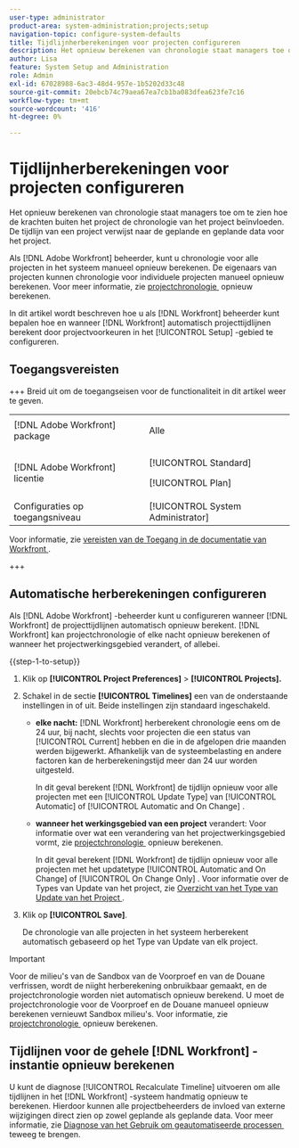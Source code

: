 ```yaml
---
user-type: administrator
product-area: system-administration;projects;setup
navigation-topic: configure-system-defaults
title: Tijdlijnherberekeningen voor projecten configureren
description: Het opnieuw berekenen van chronologie staat managers toe om te zien hoe de krachten buiten het project de chronologie van het project beïnvloeden. De tijdlijn van een project verwijst naar de geplande en geplande data voor het project.
author: Lisa
feature: System Setup and Administration
role: Admin
exl-id: 67028988-6ac3-48d4-957e-1b5202d33c48
source-git-commit: 20ebcb74c79aea67ea7cb1ba083dfea623fe7c16
workflow-type: tm+mt
source-wordcount: '416'
ht-degree: 0%

---
```


# Tijdlijnherberekeningen voor projecten configureren

Het opnieuw berekenen van chronologie staat managers toe om te zien hoe de krachten buiten het project de chronologie van het project beïnvloeden. De tijdlijn van een project verwijst naar de geplande en geplande data voor het project.

Als [!DNL Adobe Workfront] beheerder, kunt u chronologie voor alle projecten in het systeem manueel opnieuw berekenen. De eigenaars van projecten kunnen chronologie voor individuele projecten manueel opnieuw berekenen. Voor meer informatie, zie [&#x200B; projectchronologie &#x200B;](../../../manage-work/projects/manage-projects/recalculate-project-timeline.md) opnieuw berekenen.

In dit artikel wordt beschreven hoe u als [!DNL Workfront] beheerder kunt bepalen hoe en wanneer [!DNL Workfront] automatisch projecttijdlijnen berekent door projectvoorkeuren in het [!UICONTROL Setup] -gebied te configureren.

## Toegangsvereisten

+++ Breid uit om de toegangseisen voor de functionaliteit in dit artikel weer te geven.

<table style="table-layout:auto"> 
 <col> 
 <col> 
 <tbody> 
  <tr> 
   <td>[!DNL Adobe Workfront] package</td> 
   <td><p>Alle</p></td> 
  </tr> 
  <tr> 
   <td>[!DNL Adobe Workfront] licentie</td> 
   <td><p>[!UICONTROL Standard]</p>
       <p>[!UICONTROL Plan]</p></td>
  </tr> 
  <tr> 
   <td>Configuraties op toegangsniveau</td> 
   <td>[!UICONTROL System Administrator]</td> 
  </tr> 
 </tbody> 
</table>

Voor informatie, zie [&#x200B; vereisten van de Toegang in de documentatie van Workfront &#x200B;](/help/quicksilver/administration-and-setup/add-users/access-levels-and-object-permissions/access-level-requirements-in-documentation.md).

+++

## Automatische herberekeningen configureren

Als [!DNL Adobe Workfront] -beheerder kunt u configureren wanneer [!DNL Workfront] de projecttijdlijnen automatisch opnieuw berekent. [!DNL Workfront] kan projectchronologie of elke nacht opnieuw berekenen of wanneer het projectwerkingsgebied verandert, of allebei.

{{step-1-to-setup}}

1. Klik op **[!UICONTROL Project Preferences]** > **[!UICONTROL Projects].**

1. Schakel in de sectie **[!UICONTROL Timelines]** een van de onderstaande instellingen in of uit. Beide instellingen zijn standaard ingeschakeld.

   * **elke nacht:** [!DNL Workfront&#x200B;&#x200B;&#x200B;] herberekent chronologie eens om de 24 uur, bij nacht, slechts voor projecten die een status van [!UICONTROL Current] hebben en die in de afgelopen drie maanden werden bijgewerkt. Afhankelijk van de systeembelasting en andere factoren kan de herberekeningstijd meer dan 24 uur worden uitgesteld.

     In dit geval berekent [!DNL Workfront] de tijdlijn opnieuw voor alle projecten met een [!UICONTROL Update Type] van [!UICONTROL Automatic] of [!UICONTROL Automatic and On Change] .

   * **wanneer het werkingsgebied van een project** verandert: Voor informatie over wat een verandering van het projectwerkingsgebied vormt, zie [&#x200B; projectchronologie &#x200B;](../../../manage-work/projects/manage-projects/recalculate-project-timeline.md) opnieuw berekenen.

     In dit geval berekent [!DNL Workfront] de tijdlijn opnieuw voor alle projecten met het updatetype [!UICONTROL Automatic and On Change] of [!UICONTROL On Change Only] .
Voor informatie over de Types van Update van het project, zie [&#x200B; Overzicht van het Type van Update van het Project &#x200B;](../../../manage-work/projects/planning-a-project/project-update-type-overview.md).

1. Klik op **[!UICONTROL Save]**.

   De chronologie van alle projecten in het systeem herberekent automatisch gebaseerd op het Type van Update van elk project.

>[!IMPORTANT]
>
>Voor de milieu&#39;s van de Sandbox van de Voorproef en van de Douane verfrissen, wordt de niight herberekening onbruikbaar gemaakt, en de projectchronologie worden niet automatisch opnieuw berekend. U moet de projectchronologie voor de Voorproef en de Douane manueel opnieuw berekenen vernieuwt Sandbox milieu&#39;s. Voor informatie, zie [&#x200B; projectchronologie &#x200B;](/help/quicksilver/manage-work/projects/manage-projects/recalculate-project-timeline.md) opnieuw berekenen.


## Tijdlijnen voor de gehele [!DNL Workfront] -instantie opnieuw berekenen

U kunt de diagnose [!UICONTROL Recalculate Timeline] uitvoeren om alle tijdlijnen in het [!DNL Workfront] -systeem handmatig opnieuw te berekenen. Hierdoor kunnen alle projectbeheerders de invloed van externe wijzigingen direct zien op zowel geplande als geplande data. Voor meer informatie, zie [&#x200B; Diagnose van het Gebruik om geautomatiseerde processen &#x200B;](../../../administration-and-setup/manage-workfront/run-diagnostics/use-diagnostics-to-trigger-automated-processes.md) teweeg te brengen.
